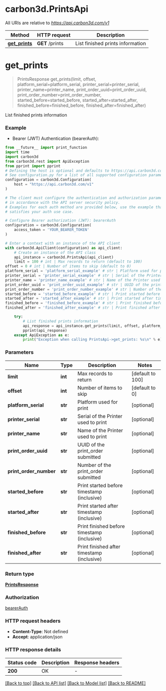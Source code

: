 # carbon3d.PrintsApi

All URIs are relative to *https://api.carbon3d.com/v1*

Method | HTTP request | Description
------------- | ------------- | -------------
[**get_prints**](PrintsApi.md#get_prints) | **GET** /prints | List finished prints information


# **get_prints**
> PrintsResponse get_prints(limit, offset, platform_serial=platform_serial, printer_serial=printer_serial, printer_name=printer_name, print_order_uuid=print_order_uuid, print_order_number=print_order_number, started_before=started_before, started_after=started_after, finished_before=finished_before, finished_after=finished_after)

List finished prints information

### Example

* Bearer (JWT) Authentication (bearerAuth):
```python
from __future__ import print_function
import time
import carbon3d
from carbon3d.rest import ApiException
from pprint import pprint
# Defining the host is optional and defaults to https://api.carbon3d.com/v1
# See configuration.py for a list of all supported configuration parameters.
configuration = carbon3d.Configuration(
    host = "https://api.carbon3d.com/v1"
)

# The client must configure the authentication and authorization parameters
# in accordance with the API server security policy.
# Examples for each auth method are provided below, use the example that
# satisfies your auth use case.

# Configure Bearer authorization (JWT): bearerAuth
configuration = carbon3d.Configuration(
    access_token = 'YOUR_BEARER_TOKEN'
)

# Enter a context with an instance of the API client
with carbon3d.ApiClient(configuration) as api_client:
    # Create an instance of the API class
    api_instance = carbon3d.PrintsApi(api_client)
    limit = 100 # int | Max records to return (default to 100)
offset = 0 # int | Number of items to skip (default to 0)
platform_serial = 'platform_serial_example' # str | Platform used for print (optional)
printer_serial = 'printer_serial_example' # str | Serial of the Printer used to print (optional)
printer_name = 'printer_name_example' # str | Name of the Printer used to print (optional)
print_order_uuid = 'print_order_uuid_example' # str | UUID of the print_order submitted (optional)
print_order_number = 'print_order_number_example' # str | Number of the print_order submitted (optional)
started_before = 'started_before_example' # str | Print started before timestamp (inclusive) (optional)
started_after = 'started_after_example' # str | Print started after timestamp (inclusive) (optional)
finished_before = 'finished_before_example' # str | Print finished before timestamp (inclusive) (optional)
finished_after = 'finished_after_example' # str | Print finished after timestamp (inclusive) (optional)

    try:
        # List finished prints information
        api_response = api_instance.get_prints(limit, offset, platform_serial=platform_serial, printer_serial=printer_serial, printer_name=printer_name, print_order_uuid=print_order_uuid, print_order_number=print_order_number, started_before=started_before, started_after=started_after, finished_before=finished_before, finished_after=finished_after)
        pprint(api_response)
    except ApiException as e:
        print("Exception when calling PrintsApi->get_prints: %s\n" % e)
```

### Parameters

Name | Type | Description  | Notes
------------- | ------------- | ------------- | -------------
 **limit** | **int**| Max records to return | [default to 100]
 **offset** | **int**| Number of items to skip | [default to 0]
 **platform_serial** | **str**| Platform used for print | [optional] 
 **printer_serial** | **str**| Serial of the Printer used to print | [optional] 
 **printer_name** | **str**| Name of the Printer used to print | [optional] 
 **print_order_uuid** | **str**| UUID of the print_order submitted | [optional] 
 **print_order_number** | **str**| Number of the print_order submitted | [optional] 
 **started_before** | **str**| Print started before timestamp (inclusive) | [optional] 
 **started_after** | **str**| Print started after timestamp (inclusive) | [optional] 
 **finished_before** | **str**| Print finished before timestamp (inclusive) | [optional] 
 **finished_after** | **str**| Print finished after timestamp (inclusive) | [optional] 

### Return type

[**PrintsResponse**](PrintsResponse.md)

### Authorization

[bearerAuth](../README.md#bearerAuth)

### HTTP request headers

 - **Content-Type**: Not defined
 - **Accept**: application/json

### HTTP response details
| Status code | Description | Response headers |
|-------------|-------------|------------------|
**200** | OK |  -  |

[[Back to top]](#) [[Back to API list]](../README.md#documentation-for-api-endpoints) [[Back to Model list]](../README.md#documentation-for-models) [[Back to README]](../README.md)

